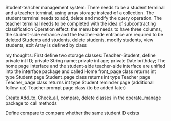 Student-teacher management system: There needs to be a student terminal and a teacher terminal, using array storage instead of a collection. The student terminal needs to add, delete and modify the query operation. The teacher terminal needs to be completed with the idea of ​​subcontracting classification
Operation effect: the menu bar needs to have three columns, the student-side entrance and the teacher-side entrance are required to be deleted
Students add students, delete students, modify students, view students, exit
Array is defined by class

my thoughts:
First define two storage classes: Teacher+Student, define private int ID; private String name; private int age; private Date brithday;
The home page interface and the student-side teacher-side interface are unified into the interface package and called
Home front_page class returns int type
Student page Student_page class returns int type
Teacher page Teacher_page class returns int type
Student reminder page (additional follow-up)
Teacher prompt page class (to be added later)

Create Add_to, Check_all, compare, delete classes in the operate_manage package to call methods

Define compare to compare whether the same student ID exists

